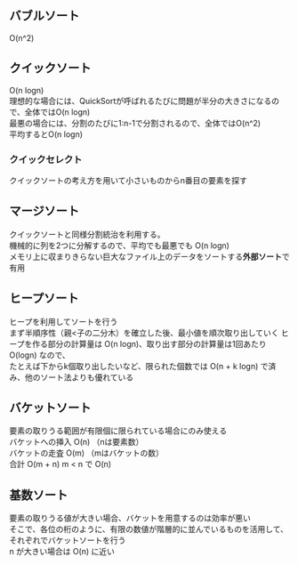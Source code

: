 ## バブルソート

O(n^2)

## クイックソート

O(n logn)  
理想的な場合には、QuickSortが呼ばれるたびに問題が半分の大きさになるので、全体ではO(n logn)  
最悪の場合には、分割のたびに1:n-1で分割されるので、全体ではO(n^2)  
平均するとO(n logn)

### クイックセレクト

クイックソートの考え方を用いて小さいものからn番目の要素を探す

## マージソート

クイックソートと同様分割統治を利用する。  
機械的に列を2つに分解するので、平均でも最悪でも O(n logn)  
メモリ上に収まりきらない巨大なファイル上のデータをソートする**外部ソート**で有用

## ヒープソート

ヒープを利用してソートを行う  
まず半順序性（親<子の二分木）を確立した後、最小値を順次取り出していく
ヒープを作る部分の計算量は O(n logn)、取り出す部分の計算量は1回あたり O(logn) なので、  
たとえば下からk個取り出したいなど、限られた個数では O(n + k logn) で済み、他のソート法よりも優れている

## バケットソート

要素の取りうる範囲が有限個に限られている場合にのみ使える  
バケットへの挿入 O(n)   （nは要素数）  
バケットの走査 O(m)   （mはバケットの数）  
合計 O(m + n)  m < n で O(n)

## 基数ソート

要素の取りうる値が大きい場合、バケットを用意するのは効率が悪い  
そこで、各位の桁のように、有限の数値が階層的に並んでいるものを活用して、それぞれでバケットソートを行う   
n が大きい場合は O(n) に近い
